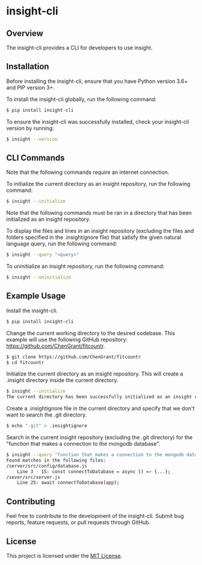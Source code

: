 # insight-cli

## Overview

<p>The insight-cli provides a CLI for developers to use insight.</p>

## Installation

<p>Before installing the insight-cli, ensure that you have Python version 3.6+ and PIP version 3+.</p>
<p>To install the insight-cli globally, run the following command:</p>

```bash
$ pip install insight-cli
```

<p>To ensure the insight-cli was successfully installed, check your insight-cli version by running: </p>

```bash
$ insight --version
```

## CLI Commands

<p>Note that the following commands require an internet connection.</p>

<p>To initialize the current directory as an insight repository, run the following command: </p>

```bash
$ insight --initialize
```

<p>Note that the following commands must be ran in a directory that has been initialized as an insight repository.</p>

<p>To display the files and lines in an insight repository (excluding the files and folders specified in the .insightignore file) that satisfy the given natural language query, run the following command: </p>

```bash
$ insight --query "<query>"
```

<p>To uninitialize an insight repository, run the following command: </p>

```bash
$ insight --uninitialize
```

## Example Usage

Install the insight-cli.

```bash
$ pip install insight-cli
```

Change the current working directory to the desired codebase. This example will use the following GitHub repository: https://github.com/ChenGrant/fitcountr.

```bash
$ git clone https://github.com/ChenGrant/fitcountr
$ cd fitcountr
```

Initialize the current directory as an insight repository. This will create a .insight directory inside the current directory.

```bash
$ insight --initialize
The current directory has been successfully initialized as an insight repository.
```

Create a .insightignore file in the current directory and specify that we don't want to search the .git directory.

```bash
$ echo ".git" > .insightignore
```

Search in the current insight repository (excluding the .git directory) for the "function that makes a connection to the mongodb database".

```bash
$ insight --query "function that makes a connection to the mongodb database"
Found matches in the following files:
/server/src/config/database.js
    Line 3 - 15: const connectToDatabase = async () => {...};
/sever/src/server.js
    Line 25: await connectToDatabase(app);
```

## Contributing

<p>Feel free to contribute to the development of the insight-cli. Submit bug reports, feature requests, or pull requests through GitHub.</p>

## License

<p>This project is licensed under the <a href="https://opensource.org/license/mit/">MIT License</a>.</p>
